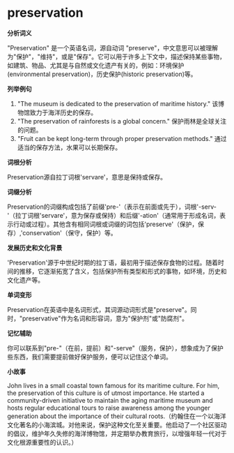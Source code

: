 # preservation

**分析词义**

  

"Preservation" 是一个英语名词，源自动词 "preserve"，中文意思可以被理解为"保护"，"维持"，或是"保存"。它可以用于许多上下文中，描述保持某些事物，如建筑、物品、尤其是与自然或文化遗产有关的，例如：环境保护(environmental preservation)，历史保护(historic preservation)等。

  

**列举例句**

  

1.  "The museum is dedicated to the preservation of maritime history." 该博物馆致力于海洋历史的保存。
2.  "The preservation of rainforests is a global concern." 保护雨林是全球关注的问题。
3.  "Fruit can be kept long-term through proper preservation methods." 通过适当的保存方法，水果可以长期保存。

  

**词根分析**

  

Preservation源自拉丁词根'servare'，意思是保持或保存。

  

**词缀分析**

  

Preservation的词缀构成包括了前缀'pre-'（表示在前面或先于），词根'-serv-'（拉丁词根'servare'，意为保存或保持）和后缀'-ation'（通常用于形成名词，表示行动或过程）。其他含有相同词根或词缀的词包括'preserve'（保护，保存）,'conservation'（保守，保护）等。

  

**发展历史和文化背景**

  

'Preservation'源于中世纪时期的拉丁语，最初用于描述保存食物的过程。随着时间的推移，它逐渐拓宽了含义，包括保护所有类型和形式的事物，如环境，历史和文化遗产等。

  

**单词变形**

  

Preservation在英语中是名词形式，其词源动词形式是"preserve"。同时，"preservative"作为名词和形容词，意为"保护剂"或"防腐剂"。

  

**记忆辅助**

  

你可以联系到"pre-"（在前，提前）和"-serve"（服务，保护），想象成为了保护些东西，我们需要提前做好保护服务，便可以记住这个单词。

  

**小故事**

  

John lives in a small coastal town famous for its maritime culture. For him, the preservation of this culture is of utmost importance. He started a community-driven initiative to maintain the aging maritime museum and hosts regular educational tours to raise awareness among the younger generation about the importance of their cultural roots.（约翰住在一个以海洋文化著名的小海滨城。对他来说，保护这种文化至关重要。他启动了一个社区驱动的倡议，维护年久失修的海洋博物馆，并定期举办教育旅行，以增强年轻一代对于文化根源重要性的认识。）
